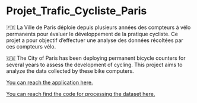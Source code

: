 # Projet_Trafic_Cycliste_Paris
🇫🇷 La Ville de Paris déploie depuis plusieurs années des compteurs à vélo permanents pour évaluer le développement de la pratique cycliste.
Ce projet a pour objectif d’effectuer une analyse des données récoltées par ces compteurs vélo.

🇬🇧 The City of Paris has been deploying permanent bicycle counters for several years to assess the development of cycling.
This project aims to analyze the data collected by these bike computers.

[You can reach the application here.](https://projettraficcyclisteparis-fh7mungtmierybiebv6kxw.streamlit.app/)

[You can reach find the code for processing the dataset here.](https://github.com/mr-kevin-knight/Projet_Trafic_Cycliste_Paris/blob/main/Code/Projet%20Trafic%20cycliste%20a%CC%80%20Paris_final.ipynb)
